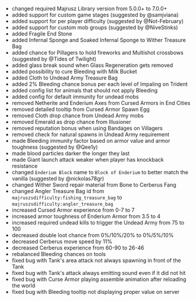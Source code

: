 - changed required Majrusz Library version from 5.0.0+ to 7.0.0+
- added support for custom game stages (suggested by @samjviana)
- added support for per player difficulty (suggested by @Not-February)
- added support for custom mob groups (suggested by @NiveStinks)
- added Fragile End Stone
- added Infernal Sponge and Soaked Infernal Sponge to Wither Treasure Bag
- added chance for Pillagers to hold fireworks and Multishot crossbows (suggested by @Tides of Twilight)
- added glass break sound when Glass Regeneration gets removed
- added possibility to cure Bleeding with Milk Bucket
- added Cloth to Undead Army Treasure Bag
- added 2% Bleeding chance bonus per each level of Impaling on Trident
- added config list for animals that should not apply Bleeding
- added config for default immunity for undead mobs
- removed Netherite and Enderium Axes from Cursed Armors in End Cities
- removed detailed tooltip from Cursed Armor Spawn Egg
- removed Cloth drop chance from Undead Army mobs
- removed Emerald as drop chance from Illusioner
- removed reputation bonus when using Bandages on Villagers
- removed check for natural spawns in Undead Army requirement
- made Bleeding immunity factor based on armor value and armor toughness (suggested by @Qee1y)
- made blood particles darker the longer they last
- made Giant launch attack weaker when player has knockback resistance
- changed `Enderium Block` name to `Block of Enderium` to better match the vanilla (suggested by @nickolas78gr)
- changed Wither Sword repair material from Bone to Cerberus Fang
- changed Angler Treasure Bag id from `majruszsdifficulty:fishing_treasure_bag` to `majruszsdifficulty:angler_treasure_bag`
- increased Cursed Armor experience from 0-7 to 7
- increased armor toughness of Enderium Armor from 3.5 to 4
- increased required undead kills to trigger the Undead Army from 75 to 100
- decreased double loot chance from 0%/10%/20% to 0%/5%/10%
- decreased Cerberus move speed by 11%
- decreased Cerberus experience from 60-90 to 26-46
- rebalanced Bleeding chances on tools
- fixed bug with Tank's area attack not always spawning in front of the Tank
- fixed bug with Tank's attack always emitting sound even if it did not hit
- fixed bug with Curse Armor playing assemble animation after reloading the world
- fixed bug with Bleeding tooltip not displaying proper value on server